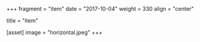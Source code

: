 +++
fragment = "item"
date = "2017-10-04"
weight = 330
align = "center"

title = "item"

[asset]
  image = "horizontal.jpeg"
+++

